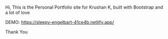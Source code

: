 Hi, This is the Personal Portfolio site for Krushan K, built with Bootstrap and a lot of love

DEMO: https://sleepy-engelbart-41ce4b.netlify.app/

<!-- **Feel free to use the code, do remember to star as you do and in case of any issue feel free to ping me out or open a issue over here.** -->

Thank You
